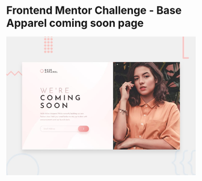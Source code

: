 # Frontend Mentor Challenge - Base Apparel coming soon page

![Design preview for the Base Apparel coming soon page coding challenge](./design/desktop-preview.jpg)
